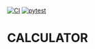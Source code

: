 [![CI](https://github.com/nidhigupta2311/264004-MiniProject-Python/actions/workflows/main.yml/badge.svg)](https://github.com/nidhigupta2311/264004-MiniProject-Python/actions/workflows/main.yml)
[![pytest](https://github.com/nidhigupta2311/264004-MiniProject-Python/actions/workflows/pyTest.yml/badge.svg)](https://github.com/nidhigupta2311/264004-MiniProject-Python/actions/workflows/pyTest.yml)


# CALCULATOR

